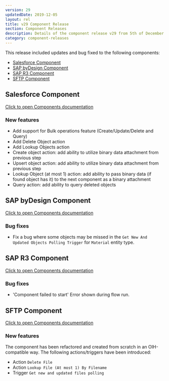 ```yaml
---
version: 29
updatedDate: 2019-12-05
layout: rel
title: v29 Component Release
section: Component Releases
description: Details of the component release v29 from 5th of December 2019
category: component-releases
---
```


This release included updates and bug fixed to the following components:

*   [Salesforce Component](#salesforce-component)
*   [SAP byDesign Component](#sap-bydesign-component)
*   [SAP R3 Component](#sap-r3-component)
*   [SFTP Component](#sftp-component)

## Salesforce Component
[Click to open Components documentation](/components/salesforce/)

### New features
* Add support for Bulk operations feature (Create/Update/Delete and Query)
* Add Delete Object action
* Add Lookup Objects action
* Create object action: add ability to utilize binary data attachment from previous step
* Upsert object action: add ability to utilize binary data attachment from previous step
* Lookup Object (at most 1) action: add ability to pass binary data (if found object has it) to the next component as a binary attachment
* Query action: add ability to query deleted objects

## SAP byDesign Component
[Click to open Components documentation](/components/sap-bydesign/)

### Bug fixes
* Fix a bug where some objects may be missed in the `Get New And Updated Objects Polling Trigger` for `Material` entity type.

## SAP R3 Component
[Click to open Components documentation](/components/sap-r3/)

### Bug fixes
* 'Component failed to start' Error shown during flow run.

## SFTP Component
[Click to open Components documentation](/components/sftp/)

### New features
The component has been refactored and created from scratch in an OIH-compatible way.
The following actions/triggers have been introduced:
* Action `Delete File`
* Action `Lookup File (At most 1) By Filename`
* Trigger `Get new and updated files polling`
